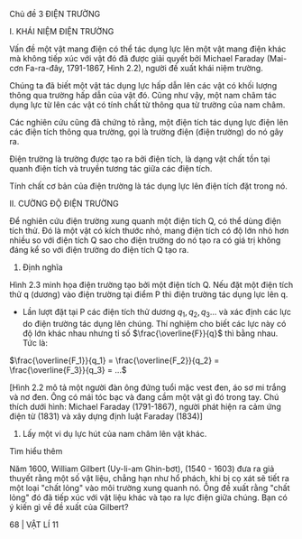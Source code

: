 Chủ đề 3 ĐIỆN TRƯỜNG

I. KHÁI NIỆM ĐIỆN TRƯỜNG

Vấn đề một vật mang điện có thể tác dụng lực lên một vật mang điện khác mà không tiếp xúc với vật đó đã được giải quyết bởi Michael Faraday (Mai-cơn Fa-ra-đây, 1791-1867, Hình 2.2), người đề xuất khái niệm trường.

Chúng ta đã biết một vật tác dụng lực hấp dẫn lên các vật có khối lượng thông qua trường hấp dẫn của vật đó. Cũng như vậy, một nam châm tác dụng lực từ lên các vật có tính chất từ thông qua từ trường của nam châm.

Các nghiên cứu cũng đã chứng tỏ rằng, một điện tích tác dụng lực điện lên các điện tích thông qua trường, gọi là trường điện (điện trường) do nó gây ra.

Điện trường là trường được tạo ra bởi điện tích, là dạng vật chất tồn tại quanh điện tích và truyền tương tác giữa các điện tích.

Tính chất cơ bản của điện trường là tác dụng lực lên điện tích đặt trong nó.

II. CƯỜNG ĐỘ ĐIỆN TRƯỜNG

Để nghiên cứu điện trường xung quanh một điện tích Q, có thể dùng điện tích thử. Đó là một vật có kích thước nhỏ, mang điện tích có độ lớn nhỏ hơn nhiều so với điện tích Q sao cho điện trường do nó tạo ra có giá trị không đáng kể so với điện trường do điện tích Q tạo ra.

1. Định nghĩa

Hình 2.3 minh họa điện trường tạo bởi một điện tích Q. Nếu đặt một điện tích thử q (dương) vào điện trường tại điểm P thì điện trường tác dụng lực lên q.

+ Lần lượt đặt tại P các điện tích thử dương $q_1, q_2, q_3...$ và xác định các lực do điện trường tác dụng lên chúng. Thí nghiệm cho biết các lực này có độ lớn khác nhau nhưng tỉ số $\frac{\overline{F}}{q}$ thì bằng nhau. Tức là:

$\frac{\overline{F_1}}{q_1} = \frac{\overline{F_2}}{q_2} = \frac{\overline{F_3}}{q_3} = ...$

[Hình 2.2 mô tả một người đàn ông đứng tuổi mặc vest đen, áo sơ mi trắng và nơ đen. Ông có mái tóc bạc và đang cầm một vật gì đó trong tay. Chú thích dưới hình: Michael Faraday (1791-1867), người phát hiện ra cảm ứng điện từ (1831) và xây dựng định luật Faraday (1834)]

1. Lấy một vi dụ lực hút của nam châm lên vật khác.

Tìm hiểu thêm

Năm 1600, William Gilbert (Uy-li-am Ghin-bơt), (1540 - 1603) đưa ra giả thuyết rằng một số vật liệu, chẳng hạn như hổ phách, khi bị cọ xát sẽ tiết ra một loại "chất lỏng" vào môi trường xung quanh nó. Ông đề xuất rằng "chất lỏng" đó đã tiếp xúc với vật liệu khác và tạo ra lực điện giữa chúng. Bạn có ý kiến gì về đề xuất của Gilbert?

68 | VẬT LÍ 11